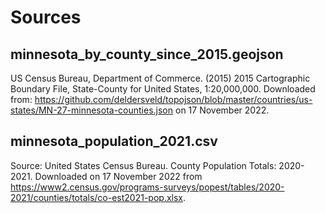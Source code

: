 # Sources

## minnesota_by_county_since_2015.geojson
US Census Bureau, Department of Commerce. (2015) 
2015 Cartographic Boundary File, State-County for United States, 1:20,000,000. 
Downloaded from: https://github.com/deldersveld/topojson/blob/master/countries/us-states/MN-27-minnesota-counties.json on 17 November 2022.

## minnesota_population_2021.csv
Source: United States Census Bureau. County Population Totals: 2020-2021.
Downloaded on 17 November 2022 from https://www2.census.gov/programs-surveys/popest/tables/2020-2021/counties/totals/co-est2021-pop.xlsx.

